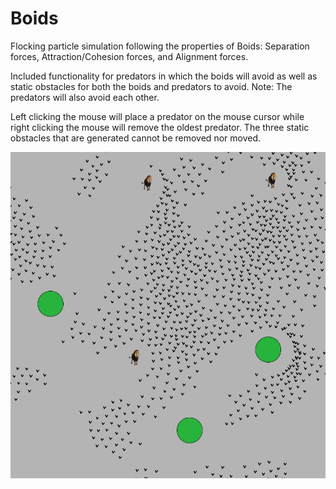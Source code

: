 # Boids

Flocking particle simulation following the properties of Boids: Separation forces, Attraction/Cohesion forces, and Alignment forces.

Included functionality for predators in which the boids will avoid as well as static obstacles for both the boids and predators to avoid. Note: The predators will also avoid each other.

Left clicking the mouse will place a predator on the mouse cursor while right clicking the mouse will remove the oldest predator. The three static obstacles that are generated cannot be removed nor moved.

![Boids](https://github.com/noahjpark/Boids/blob/master/images/SystemPicture2.JPG?raw=true)
